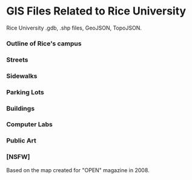 # GIS Files Related to Rice University
Rice University .gdb, .shp files, GeoJSON, TopoJSON.

### Outline of Rice's campus
### Streets
### Sidewalks
### Parking Lots
### Buildings
### Computer Labs
### Public Art
### [NSFW]
Based on the map created for "OPEN" magazine in 2008.
